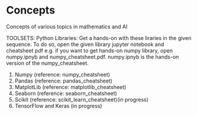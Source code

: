 # Concepts
Concepts of various topics in mathematics and AI

TOOLSETS:
Python Libraries:
Get a hands-on with these liraries in the given sequence. To do so, open the given library jupyter notebook and cheatsheet pdf e.g. if you want to get hands-on numpy library, open numpy.ipnyb and numpy_cheatsheet.pdf. numpy.ipnyb is the hands-on version of the numpy_cheatsheet.
1. Numpy 
(reference: numpy_cheatsheet)
2. Pandas
(reference: pandas_cheatsheet)
3. MatplotLib 
(reference: matplotlib_cheatsheet)
4. Seaborn 
(reference: seaborn_cheatsheet)
5. Scikit
(reference: scikit_learn_cheatsheet)(in progress)
6. TensorFlow and Keras
(in progress)

